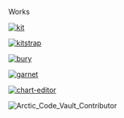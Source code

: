 Works

[![kit](https://github-readme-stats.vercel.app/api/pin/?username=mtsgi&repo=kit&show_owner=true&theme=dracula)](https://github.com/mtsgi/kit)

[![kitstrap](https://github-readme-stats.vercel.app/api/pin/?username=mtsgi&repo=kitstrap&show_owner=true&theme=dracula)](https://github.com/mtsgi/kitstrap)

[![bury](https://github-readme-stats.vercel.app/api/pin/?username=mtsgi&repo=bury&show_owner=true&theme=dracula)](https://github.com/mtsgi/bury)

[![garnet](https://github-readme-stats.vercel.app/api/pin/?username=mtsgi&repo=garnet&show_owner=true&theme=dracula)](https://github.com/mtsgi/garnet)

[![chart-editor](https://github-readme-stats.vercel.app/api/pin/?username=otofuda&repo=chart-editor&show_owner=true&theme=dracula)](https://github.com/otofuda/chart-editor)

![Arctic_Code_Vault_Contributor](https://img.shields.io/badge/Arctic_Code_Vault_Contributor-black?logo=github)

<!--
**mtsgi/mtsgi** is a ✨ _special_ ✨ repository because its `README.md` (this file) appears on your GitHub profile.

Here are some ideas to get you started:

- 🔭 I’m currently working on ...
- 🌱 I’m currently learning ...
- 👯 I’m looking to collaborate on ...
- 🤔 I’m looking for help with ...
- 💬 Ask me about ...
- 📫 How to reach me: ...
- 😄 Pronouns: ...
- ⚡ Fun fact: ...
-->

